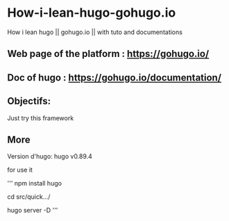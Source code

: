 # How-i-lean-hugo-gohugo.io
How i lean hugo || gohugo.io || with tuto and documentations

## Web page of the platform : https://gohugo.io/

## Doc of hugo : https://gohugo.io/documentation/

## Objectifs: 

Just try this framework



## More
Version d'hugo: hugo v0.89.4

for use it 

'''
npm install hugo

cd src/quick.../

hugo server -D
'''
